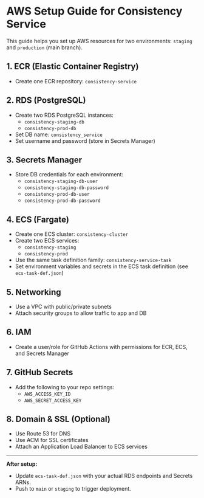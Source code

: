 # AWS Setup Guide for Consistency Service

This guide helps you set up AWS resources for two environments: `staging` and `production` (main branch).

## 1. ECR (Elastic Container Registry)
- Create one ECR repository: `consistency-service`

## 2. RDS (PostgreSQL)
- Create two RDS PostgreSQL instances:
  - `consistency-staging-db`
  - `consistency-prod-db`
- Set DB name: `consistency_service`
- Set username and password (store in Secrets Manager)

## 3. Secrets Manager
- Store DB credentials for each environment:
  - `consistency-staging-db-user`
  - `consistency-staging-db-password`
  - `consistency-prod-db-user`
  - `consistency-prod-db-password`

## 4. ECS (Fargate)
- Create one ECS cluster: `consistency-cluster`
- Create two ECS services:
  - `consistency-staging`
  - `consistency-prod`
- Use the same task definition family: `consistency-service-task`
- Set environment variables and secrets in the ECS task definition (see `ecs-task-def.json`)

## 5. Networking
- Use a VPC with public/private subnets
- Attach security groups to allow traffic to app and DB

## 6. IAM
- Create a user/role for GitHub Actions with permissions for ECR, ECS, and Secrets Manager

## 7. GitHub Secrets
- Add the following to your repo settings:
  - `AWS_ACCESS_KEY_ID`
  - `AWS_SECRET_ACCESS_KEY`

## 8. Domain & SSL (Optional)
- Use Route 53 for DNS
- Use ACM for SSL certificates
- Attach an Application Load Balancer to ECS services

---

**After setup:**
- Update `ecs-task-def.json` with your actual RDS endpoints and Secrets ARNs.
- Push to `main` or `staging` to trigger deployment. 